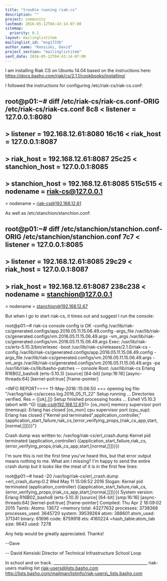```yaml
---
title: "trouble running riak-cs"
description: ""
project: community
lastmod: 2016-05-12T04:43:14-07:00
sitemap:
  priority: 0.2
layout: mailinglistitem
mailinglist_id: "msg17336"
author_name: "Kensiski, David"
project_section: "mailinglistitem"
sent_date: 2016-05-12T04:43:14-07:00
---
```



I am installing Riak CS on Ubuntu 14.04 based on the instructions here:
https://docs.basho.com/riak/cs/2.1.1/cookbooks/installing/

I followed the instructions for configuring /etc/riak-cs/riak-cs.conf:

root@p01:~# diff /etc/riak-cs/riak-cs.conf-ORIG /etc/riak-cs/riak-cs.conf
8c8
&lt; listener = 127.0.0.1:8080
---
&gt; listener = 192.168.12.61:8080
16c16
&lt; riak\_host = 127.0.0.1:8087
---
&gt; riak\_host = 192.168.12.61:8087
25c25
&lt; stanchion\_host = 127.0.0.1:8085
---
&gt; stanchion\_host = 192.168.12.61:8085
515c515
&lt; nodename = riak-cs@127.0.0.1
---
&gt; nodename = riak-cs@192.168.12.61


As well as /etc/stanchion/stanchion.conf:

root@p01:~# diff /etc/stanchion/stanchion.conf-ORIG
/etc/stanchion/stanchion.conf
7c7
&lt; listener = 127.0.0.1:8085
---
&gt; listener = 192.168.12.61:8085
29c29
&lt; riak\_host = 127.0.0.1:8087
---
&gt; riak\_host = 192.168.12.61:8087
238c238
&lt; nodename = stanchion@127.0.0.1
---
&gt; nodename = stanchion@192.168.12.67


But when I go to start riak-cs, it times out and suggest I run the console:

root@p01:~# riak-cs console
config is OK
-config /var/lib/riak-cs/generated.configs/app.2016.05.11.15.06.49.config
-args\_file /var/lib/riak-cs/generated.configs/vm.2016.05.11.15.06.49.args
-vm\_args /var/lib/riak-cs/generated.configs/vm.2016.05.11.15.06.49.args
Exec: /usr/lib/riak-cs/erts-5.10.3/bin/erlexec -boot
/usr/lib/riak-cs/releases/2.1.0/riak-cs -config
/var/lib/riak-cs/generated.configs/app.2016.05.11.15.06.49.config
-args\_file /var/lib/riak-cs/generated.configs/vm.2016.05.11.15.06.49.args
-vm\_args /var/lib/riak-cs/generated.configs/vm.2016.05.11.15.06.49.args
 -pa /usr/lib/riak-cs/lib/basho-patches -- console
Root: /usr/lib/riak-cs
Erlang R16B02\_basho8 (erts-5.10.3) [source] [64-bit] [smp:16:16]
[async-threads:64] [kernel-poll:true] [frame-pointer]


=INFO REPORT==== 11-May-2016::15:06:50 ===
opening log file: "/var/log/riak-cs/access.log.2016\_05\_11\_22"
Setup running ...
Directories verified. Res = {[ok],[]}
Setup finished processing hooks ...
Eshell V5.10.3 (abort with ^G)
(riak-cs@192.168.12.61)1&gt; [os\_mon] memory supervisor port (memsup): Erlang
has closed
[os\_mon] cpu supervisor port (cpu\_sup): Erlang has closed
{"Kernel pid
terminated",application\_controller,"{application\_start\_failure,riak\_cs,{error\_verifying\_props,{riak\_cs\_app,start,[normal,[]]}}}"}

Crash dump was written to: /var/log/riak-cs/erl\_crash.dump
Kernel pid terminated (application\_controller)
({application\_start\_failure,riak\_cs,{error\_verifying\_props,{riak\_cs\_app,start,[normal,[]]}}})


I'm sure this is not the first time you've heard this, but that error
output means nothing to me. What am I missing? I'm happy to send the
entire crash dump but it looks like the meat of it is in the first few
lines:

root@p01:~# head -20 /var/log/riak-cs/erl\_crash.dump
=erl\_crash\_dump:0.2
Wed May 11 15:06:52 2016
Slogan: Kernel pid terminated (application\_controller)
({application\_start\_failure,riak\_cs,{error\_verifying\_props,{riak\_cs\_app,start,[normal,[]]}}})
System version: Erlang R16B02\_basho8 (erts-5.10.3) [source] [64-bit]
[smp:16:16] [async-threads:64] [kernel-poll:true] [frame-pointer]
Compiled: Thu Apr 2 18:09:02 2015
Taints:
Atoms: 13672
=memory
total: 43277632
processes: 3738368
processes\_used: 3645720
system: 39539264
atom: 388601
atom\_used: 371341
binary: 61696
code: 8759918
ets: 4160224
=hash\_table:atom\_tab
size: 9643
used: 7278


Any help would be greatly appreciated. Thanks!

--Dave


-- 
David Kensiski
Director of Technical Infrastructure
School Loop 

In school and on track.
\_\_\_\_\_\_\_\_\_\_\_\_\_\_\_\_\_\_\_\_\_\_\_\_\_\_\_\_\_\_\_\_\_\_\_\_\_\_\_\_\_\_\_\_\_\_\_
riak-users mailing list
riak-users@lists.basho.com
http://lists.basho.com/mailman/listinfo/riak-users\_lists.basho.com

